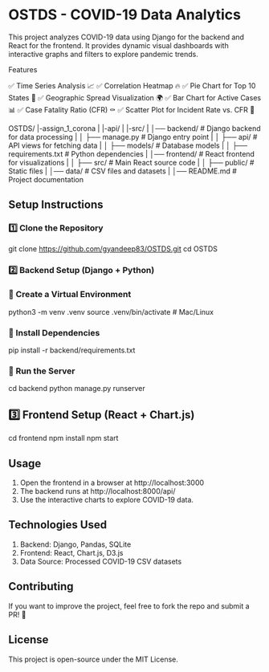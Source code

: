 # OSTDS - COVID-19 Data Analytics

This project analyzes COVID-19 data using Django for the backend and React for the frontend. It provides dynamic visual dashboards with interactive graphs and filters to explore pandemic trends.

Features

✅ Time Series Analysis 📈
✅ Correlation Heatmap 🔥
✅ Pie Chart for Top 10 States 🍕
✅ Geographic Spread Visualization 🌍
✅ Bar Chart for Active Cases 📊
✅ Case Fatality Ratio (CFR) ⚰️
✅ Scatter Plot for Incident Rate vs. CFR 🎯


OSTDS/
|-assign_1_corona
|  |-api/
|  |-src/
|  │── backend/           # Django backend for data processing
|  │   ├── manage.py      # Django entry point
|  │   ├── api/           # API views for fetching data
|  │   ├── models/        # Database models
|  │   ├── requirements.txt  # Python dependencies
|  │── frontend/          # React frontend for visualizations
|  │   ├── src/           # Main React source code
|  │   ├── public/        # Static files
|  │── data/              # CSV files and datasets
|  │── README.md          # Project documentation


## Setup Instructions

### 1️⃣ Clone the Repository
git clone https://github.com/gyandeep83/OSTDS.git
cd OSTDS

### 2️⃣ Backend Setup (Django + Python)

### 📌 Create a Virtual Environment
python3 -m venv .venv
source .venv/bin/activate  # Mac/Linux

### 📌 Install Dependencies
pip install -r backend/requirements.txt

### 📌 Run the Server
cd backend
python manage.py runserver

## 3️⃣ Frontend Setup (React + Chart.js)
cd frontend
npm install
npm start


## Usage

1. Open the frontend in a browser at http://localhost:3000
2. The backend runs at http://localhost:8000/api/
3. Use the interactive charts to explore COVID-19 data.

## Technologies Used

1. Backend: Django, Pandas, SQLite
2. Frontend: React, Chart.js, D3.js
3. Data Source: Processed COVID-19 CSV datasets

## Contributing

If you want to improve the project, feel free to fork the repo and submit a PR! 🚀

## License

This project is open-source under the MIT License.

